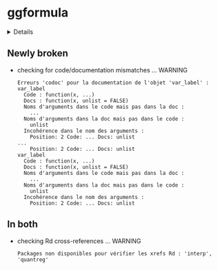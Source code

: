 # ggformula

<details>

* Version: 0.10.2
* GitHub: https://github.com/ProjectMOSAIC/ggformula
* Source code: https://github.com/cran/ggformula
* Date/Publication: 2022-09-01 00:00:02 UTC
* Number of recursive dependencies: 128

Run `revdepcheck::revdep_details(, "ggformula")` for more info

</details>

## Newly broken

*   checking for code/documentation mismatches ... WARNING
    ```
    Erreurs 'codoc' pour la documentation de l'objet 'var_label' :
    var_label
      Code : function(x, ...)
      Docs : function(x, unlist = FALSE)
      Noms d'arguments dans le code mais pas dans la doc :
        ...
      Noms d'arguments dans la doc mais pas dans le code :
        unlist
      Incohérence dans le nom des arguments :
        Position: 2 Code: ... Docs: unlist
    ...
        Position: 2 Code: ... Docs: unlist
    var_label
      Code : function(x, ...)
      Docs : function(x, unlist = FALSE)
      Noms d'arguments dans le code mais pas dans la doc :
        ...
      Noms d'arguments dans la doc mais pas dans le code :
        unlist
      Incohérence dans le nom des arguments :
        Position: 2 Code: ... Docs: unlist
    ```

## In both

*   checking Rd cross-references ... WARNING
    ```
    Packages non disponibles pour vérifier les xrefs Rd : 'interp', 'quantreg'
    ```


